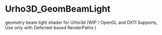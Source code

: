 # Urho3D_GeomBeamLight
geometry beam light shader for Urho3d (WIP / OpenGL and DX11 Supports, Use only with Deferred-based RenderPaths )
